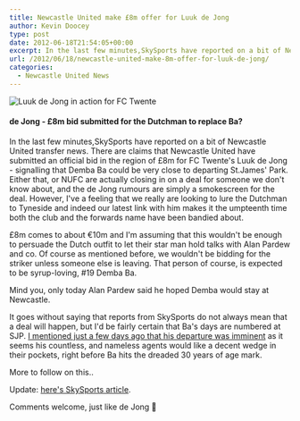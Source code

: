 ```yaml
---
title: Newcastle United make £8m offer for Luuk de Jong
author: Kevin Doocey
type: post
date: 2012-06-18T21:54:05+00:00
excerpt: In the last few minutes,SkySports have reported on a bit of Newcastle United transfer news. There are claims that Newcastle United have submitted an official bid in the..
url: /2012/06/18/newcastle-united-make-8m-offer-for-luuk-de-jong/
categories:
  - Newcastle United News
---
```


![Luuk de Jong in action for FC Twente](https://www.tynetime.com/wp-content/uploads/2012/06/luuk-de-jong.jpg "luuk-de-jong")

#### de Jong - £8m bid submitted for the Dutchman to replace Ba?

In the last few minutes,SkySports have reported on a bit of Newcastle United transfer news. There are claims that Newcastle United have submitted an official bid in the region of £8m for FC Twente's Luuk de Jong - signalling that Demba Ba could be very close to departing St.James' Park. Either that, or NUFC are actually closing in on a deal for someone we don't know about, and the de Jong rumours are simply a smokescreen for the deal. However, I've a feeling that we really are looking to lure the Dutchman to Tyneside and indeed our latest link with him makes it the umpteenth time both the club and the forwards name have been bandied about.

£8m comes to about €10m and I'm assuming that this wouldn't be enough to persuade the Dutch outfit to let their star man hold talks with Alan Pardew and co. Of course as mentioned before, we wouldn't be bidding for the striker unless someone else is leaving. That person of course, is expected to be syrup-loving, #19 Demba Ba.

Mind you, only today Alan Pardew said he hoped Demba would stay at Newcastle.

It goes without saying that reports from SkySports do not always mean that a deal will happen, but I'd be fairly certain that Ba's days are numbered at SJP. [I mentioned just a few days ago that his departure was imminent](https://www.tynetime.com/2012/06/14/no-bids-received-for-ba-but-move-away-from-newcastle-united-looks-imminent/) as it seems his countless, and nameless agents would like a decent wedge in their pockets, right before Ba hits the dreaded 30 years of age mark.

More to follow on this..

Update: [here's SkySports article](http://www.skysports.com/football/news/11095/7824873?).

Comments welcome, just like de Jong 🙂
